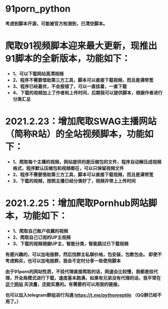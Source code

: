 # 91porn_python
**考虑到脚本开源，可能被官方检测到，已清空脚本。**


# 爬取91视频脚本迎来最大更新，现推出91脚本的全新版本，功能如下：
* **1、可以下载网站高清视频**
* **2、程序不需要借助第三方工具，脚本可以直接下载视频，而且是满带宽**
* **3、程序已经最优，不会报错了，可以一直挂着，一直下载**
* **4、下载的视频加上了作者和上传时间，后期我可以提供脚本，根据作者进行分类汇总**

# 2021.2.23：增加爬取SWAG主播网站（简称R站）的全站视频脚本，功能如下：
* **1、爬取每个主播的视频，网站提供的是压缩包的文件，程序自动解压成视频格式，程序默认压缩包和视频都在，可以只保留视频文件**
* **2、程序不需要借助第三方工具，脚本可以直接下载视频，而且是满带宽**
* **3、下载的视频，按照主播已经分类好了，视频并带上上传时间**

# 2021.2.25：增加爬取Pornhub网站脚本，功能如下：
* **1、爬取自己账户收藏的视频**
* **2、爬取自己订阅的UP主视频**
* **3、下载的视频根据UP主，智能分类，智能跳过已下载视频**

**有感兴趣的，可以加电报群，然后找群主私聊价格，包安装，包教包会。
即使不考虑购买，也可以加电报群，我会不定时分享一些使用脚本**

**由于91porn的网站性质，不挂代理直接爬取的话，网速会比较慢，我都是挂代理，开全局模式进行下载，速度基本跑满，如果有兄弟没有代理的话，我平常在 [这个网站](https://paofu.cloud/auth/register?code=Wdie) 买流量，还挺实惠的。有需要的可以用我的链接。**
 

**也可以加入telegram群组进行沟通  https://t.me/pythonreptile （QQ群已经不用了。）**

